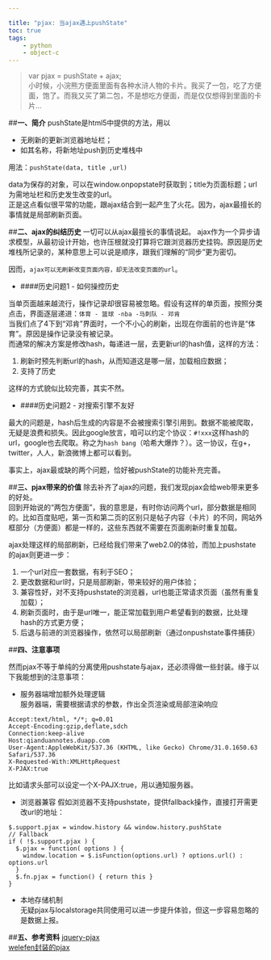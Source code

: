 ```yaml
---

title: "pjax: 当ajax遇上pushState"
toc: true
tags: 
	- python 
	- object-c
---
```


>var pjax = pushState + ajax;                  
>小时候，小浣熊方便面里面有各种水浒人物的卡片。我买了一包，吃了方便面，饱了。而我又买了第二包，不是想吃方便面，而是仅仅想得到里面的卡片…          

<!-- more -->

##**一、简介**
pushState是html5中提供的方法，用以

- 无刷新的更新浏览器地址栏；            
- 如其名称，将新地址push到历史堆栈中            

用法：`pushState(data, title ,url)`            

data为保存的对象，可以在window.onpopstate时获取到；title为页面标题；url为需地址栏和历史发生改变的url。            
正是这点看似很平常的功能，跟ajax结合到一起产生了火花。因为，ajax最擅长的事情就是局部刷新页面。

##**二、ajax的纠结历史**
一切可以从ajax最擅长的事情说起。
ajax作为一个异步请求模型，从最初设计开始，也许压根就没打算将它跟浏览器历史挂钩。原因是历史堆栈所记录的，某种意思上可以说是顺序，跟我们理解的“同步”更为密切。

因而，`ajax可以无刷新改变页面内容，却无法改变页面的url`。

- ####历史问题1 - 如何操控历史

当单页面越来越流行，操作记录却很容易被忽略。假设有这样的单页面，按照分类点击，界面逐层递进：`体育 - 篮球 -nba -马刺队 - 邓肯`                       
当我们点了4下到“邓肯”界面时，一个不小心的刷新，出现在你面前的也许是“体育”。原因是操作记录没有被记录。                  
而通常的解决方案是修改hash，每递进一层，去更新url的hash值，这样的方法：

1. 刷新时预先判断url的hash，从而知道这是哪一层，加载相应数据；          
2. 支持了历史

这样的方式貌似比较完善，其实不然。

- ####历史问题2 - 对搜索引擎不友好

最大的问题是，hash后生成的内容是不会被搜索引擎引用到。数据不能被爬取，无疑是浪费和损失。因此google放言，咱可以约定个协议：`#!xxx`这样hash的url，google也去爬取。称之为`hash bang`（哈希大爆炸？）。这一协议，在g+，twitter，人人，新浪微博上都可以看到。

事实上，ajax最或缺的两个问题，恰好被pushState的功能补充完善。

##**三、pjax带来的价值**
除去补齐了ajax的问题，我们发现pjax会给web带来更多的好处。                     
回到开始说的“两包方便面”，我的意思是，有时你访问两个url，部分数据是相同的。比如百度贴吧，第一页和第二页的区别只是帖子内容（卡片）的不同，网站外框部分（方便面）都是一样的，这些东西就不需要在页面刷新时重复加载。

ajax处理这样的局部刷新，已经给我们带来了web2.0的体验，而加上pushstate的ajax则更进一步：

1. 一个url对应一套数据，有利于SEO；
2. 更改数据和url时，只是局部刷新，带来较好的用户体验；
3. 兼容性好，对不支持pushstate的浏览器，url也能正常请求页面（虽然有重复加载）；
4. 刷新页面时，由于是url唯一，能正常加载到用户希望看到的数据，比处理hash的方式更方便；
5. 后退与前进的浏览器操作，依然可以局部刷新（通过onpushstate事件捕获）

##**四、注意事项**

然而pjax不等于单纯的分离使用pushstate与ajax，还必须得做一些封装。缘于以下我能想到的注意事项：

- 服务器端增加额外处理逻辑             
服务器端，需要根据请求的参数，作出全页渲染或局部渲染响应
``` 
Accept:text/html, */*; q=0.01
Accept-Encoding:gzip,deflate,sdch
Connection:keep-alive
Host:qianduannotes.duapp.com
User-Agent:AppleWebKit/537.36 (KHTML, like Gecko) Chrome/31.0.1650.63 Safari/537.36
X-Requested-With:XMLHttpRequest
X-PJAX:true
```
比如请求头部可以设定一个X-PAJX:true，用以通知服务器。

- 浏览器兼容
假如浏览器不支持pushstate，提供fallback操作，直接打开需更改url的地址：
```
$.support.pjax = window.history && window.history.pushState
// Fallback
if ( !$.support.pjax ) {
  $.pjax = function( options ) {
    window.location = $.isFunction(options.url) ? options.url() : options.url
  }
  $.fn.pjax = function() { return this }
}
```
- 本地存储机制                  
无疑pjax与localstorage共同使用可以进一步提升体验，但这一步容易忽略的是数据上报。

##**五、参考资料**
[jquery-pjax](https://github.com/defunkt/jquery-pjax)                 
[welefen封装的pjax](https://github.com/welefen/pjax)




